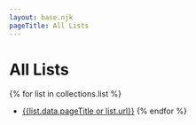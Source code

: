 ```yaml
---
layout: base.njk
pageTitle: All Lists
---
```


# All Lists

{% for list in collections.list %}
* [{{list.data.pageTitle or list.url}}]({{list.url}})
{% endfor %}